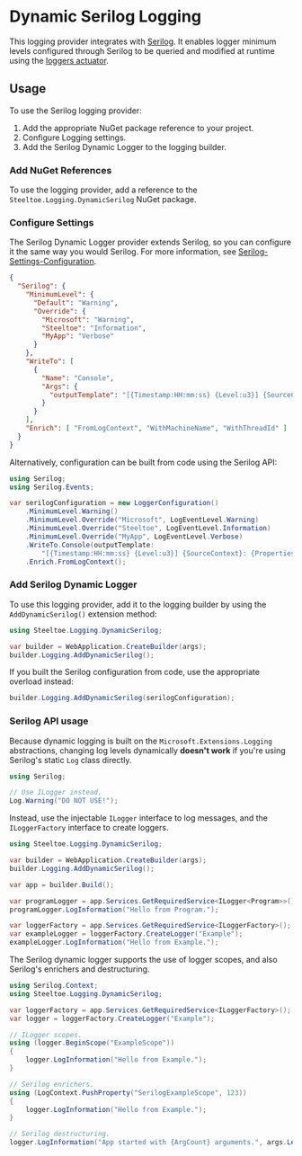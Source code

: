 # Dynamic Serilog Logging

This logging provider integrates with [Serilog](https://serilog.net/). It enables logger minimum levels configured through Serilog to be queried and modified at runtime using the [loggers actuator](../management/loggers.md).

## Usage

To use the Serilog logging provider:

1. Add the appropriate NuGet package reference to your project.
2. Configure Logging settings.
3. Add the Serilog Dynamic Logger to the logging builder.

### Add NuGet References

To use the logging provider, add a reference to the `Steeltoe.Logging.DynamicSerilog` NuGet package.

### Configure Settings

The Serilog Dynamic Logger provider extends Serilog, so you can configure it the same way you would Serilog. For more information, see [Serilog-Settings-Configuration](https://github.com/serilog/serilog-settings-configuration).

```json
{
  "Serilog": {
    "MinimumLevel": {
      "Default": "Warning",
      "Override": {
        "Microsoft": "Warning",
        "Steeltoe": "Information",
        "MyApp": "Verbose"
      }
    },
    "WriteTo": [
      {
        "Name": "Console",
        "Args": {
          "outputTemplate": "[{Timestamp:HH:mm:ss} {Level:u3}] {SourceContext}: {Properties}{NewLine}  {Message:lj}{NewLine}{Exception}"
        }
      }
    ],
    "Enrich": [ "FromLogContext", "WithMachineName", "WithThreadId" ]
  }
}
```

Alternatively, configuration can be built from code using the Serilog API:

```csharp
using Serilog;
using Serilog.Events;

var serilogConfiguration = new LoggerConfiguration()
    .MinimumLevel.Warning()
    .MinimumLevel.Override("Microsoft", LogEventLevel.Warning)
    .MinimumLevel.Override("Steeltoe", LogEventLevel.Information)
    .MinimumLevel.Override("MyApp", LogEventLevel.Verbose)
    .WriteTo.Console(outputTemplate:
        "[{Timestamp:HH:mm:ss} {Level:u3}] {SourceContext}: {Properties}{NewLine}  {Message:lj}{NewLine}{Exception}")
    .Enrich.FromLogContext();
```

### Add Serilog Dynamic Logger

To use this logging provider, add it to the logging builder by using the `AddDynamicSerilog()` extension method:

```csharp
using Steeltoe.Logging.DynamicSerilog;

var builder = WebApplication.CreateBuilder(args);
builder.Logging.AddDynamicSerilog();
```

If you built the Serilog configuration from code, use the appropriate overload instead:

```csharp
builder.Logging.AddDynamicSerilog(serilogConfiguration);
```

### Serilog API usage

Because dynamic logging is built on the `Microsoft.Extensions.Logging` abstractions, changing log levels dynamically **doesn't work** if you're using Serilog's static `Log` class directly.

```csharp
using Serilog;

// Use ILogger instead.
Log.Warning("DO NOT USE!");
```

Instead, use the injectable `ILogger` interface to log messages, and the `ILoggerFactory` interface to create loggers.

```csharp
using Steeltoe.Logging.DynamicSerilog;

var builder = WebApplication.CreateBuilder(args);
builder.Logging.AddDynamicSerilog();

var app = builder.Build();

var programLogger = app.Services.GetRequiredService<ILogger<Program>>();
programLogger.LogInformation("Hello from Program.");

var loggerFactory = app.Services.GetRequiredService<ILoggerFactory>();
var exampleLogger = loggerFactory.CreateLogger("Example");
exampleLogger.LogInformation("Hello from Example.");
```

The Serilog dynamic logger supports the use of logger scopes, and also Serilog's enrichers and destructuring.

```csharp
using Serilog.Context;
using Steeltoe.Logging.DynamicSerilog;

var loggerFactory = app.Services.GetRequiredService<ILoggerFactory>();
var logger = loggerFactory.CreateLogger("Example");

// ILogger scopes.
using (logger.BeginScope("ExampleScope"))
{
    logger.LogInformation("Hello from Example.");
}

// Serilog enrichers.
using (LogContext.PushProperty("SerilogExampleScope", 123))
{
    logger.LogInformation("Hello from Example.");
}

// Serilog destructuring.
logger.LogInformation("App started with {ArgCount} arguments.", args.Length);
```
